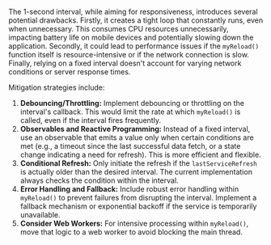 The 1-second interval, while aiming for responsiveness, introduces several potential drawbacks. Firstly, it creates a tight loop that constantly runs, even when unnecessary. This consumes CPU resources unnecessarily, impacting battery life on mobile devices and potentially slowing down the application. Secondly, it could lead to performance issues if the `myReload()` function itself is resource-intensive or if the network connection is slow. Finally, relying on a fixed interval doesn't account for varying network conditions or server response times.

Mitigation strategies include:

1.  **Debouncing/Throttling:** Implement debouncing or throttling on the interval's callback. This would limit the rate at which `myReload()` is called, even if the interval fires frequently.
2.  **Observables and Reactive Programming:**  Instead of a fixed interval, use an observable that emits a value only when certain conditions are met (e.g., a timeout since the last successful data fetch, or a state change indicating a need for refresh).  This is more efficient and flexible.
3.  **Conditional Refresh:**  Only initiate the refresh if the `lastServiceRefresh` is actually older than the desired interval. The current implementation always checks the condition within the interval.
4.  **Error Handling and Fallback:**  Include robust error handling within `myReload()` to prevent failures from disrupting the interval. Implement a fallback mechanism or exponential backoff if the service is temporarily unavailable.
5.  **Consider Web Workers:** For intensive processing within `myReload()`, move that logic to a web worker to avoid blocking the main thread.